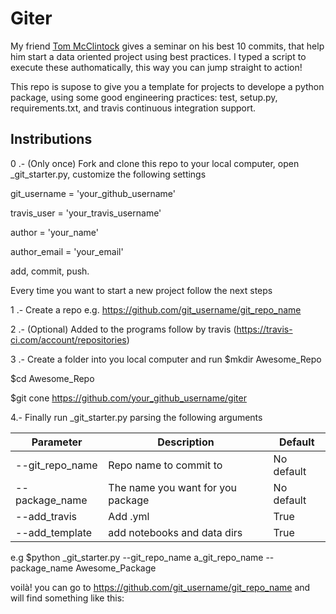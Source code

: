 # Giter

My friend [Tom McClintock](https://github.com/tmcclintock) gives a seminar on his best 10 commits, that help
him start a data oriented project using best practices. I typed a script to execute these authomatically,
this way you can jump straight to action!

This repo is supose to give you a template for projects to develope a python package, using some good engineering practices: test, setup.py, requirements.txt, and travis continuous integration support.

## Instributions 

0 .- (Only once) Fork and clone this repo to your local computer, 
open _git_starter.py, customize the following settings

git_username = 'your_github_username'

travis_user = 'your_travis_username'

author = 'your_name'

author_email = 'your_email'

add, commit, push. 

Every time you want to start a new project follow the next steps

1 .- Create a repo e.g. https://github.com/git_username/git_repo_name

2 .- (Optional) Added to the programs follow by travis (https://travis-ci.com/account/repositories)

3 .- Create a folder into you local computer and run
$mkdir Awesome_Repo

$cd Awesome_Repo

$git cone https://github.com/your_github_username/giter

4.- Finally run _git_starter.py parsing the following arguments

| Parameter  | Description | Default |
| ------------- | ------------- | ------------- |
| --git_repo_name | Repo name to commit to | No default |
| --package_name | The name you want for you package | No default | 
| --add_travis | Add .yml | True |
| --add_template | add notebooks and data dirs | True |

e.g $python _git_starter.py --git_repo_name a_git_repo_name --package_name Awesome_Package

voilà! you can go to https://github.com/git_username/git_repo_name and will find 
something like this:
